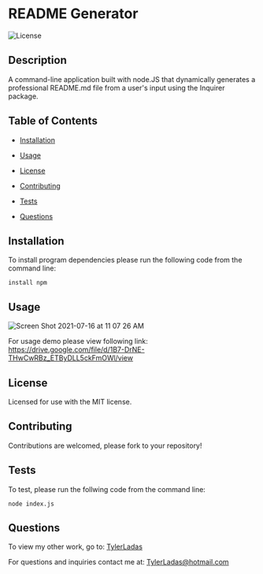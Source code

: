 # README Generator

![License](https://img.shields.io/badge/License-MIT-<blue>)

## Description

A command-line application built with node.JS that dynamically generates a professional README.md file from a user's input using the Inquirer package.

## Table of Contents

* [Installation](#installation)

* [Usage](#usage)

* [License](#license)

* [Contributing](#contributing)

* [Tests](#tests)

* [Questions](#questions)

## Installation

To install program dependencies please run the following code from the command line:

```
install npm
```

## Usage

![Screen Shot 2021-07-16 at 11 07 26 AM](https://user-images.githubusercontent.com/78171259/125969126-026861b1-a26b-4dfa-b7f1-32768f9e1c6f.png)

For usage demo please view following link: https://drive.google.com/file/d/1B7-DrNE-THwCwRBz_ETByDLL5ckFmOWl/view

## License
    
Licensed for use with the MIT license.

## Contributing

Contributions are welcomed, please fork to your repository!

## Tests

To test, please run the follwing code from the command line:

```
node index.js
```

## Questions

To view my other work, go to: 
[TylerLadas](https://github.com/TylerLadas/)

For questions and inquiries contact me at:
TylerLadas@hotmail.com

